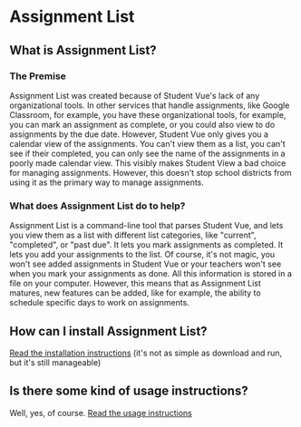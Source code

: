 # Assignment List

## What is Assignment List?

### The Premise

Assignment List was created because of Student Vue's lack of any organizational tools. In other services that handle assignments, like Google Classroom, for example, you have these organizational tools, for example, you can mark an assignment as complete, or you could also view to do assignments by the due date. However, Student Vue only gives you a calendar view of the assignments. You can't view them as a list, you can't see if their completed, you can only see the name of the assignments in a poorly made calendar view. This visibly makes Student View a bad choice for managing assignments. However, this doesn't stop school districts from using it as the primary way to manage assignments.

### What does Assignment List do to help?
Assignment List is a command-line tool that parses Student Vue, and lets you view them as a list with different list categories, like "current", "completed", or "past due". It lets you mark assignments as completed. It lets you add your assignments to the list. Of course, it's not magic, you won't see added assignments in Student Vue or your teachers won't see when you mark your assignments as done. All this information is stored in a file on your computer. However, this means that as Assignment List matures, new features can be added, like for example, the ability to schedule specific days to work on assignments.

## How can I install Assignment List?
[Read the installation instructions](installation.md) (it's not as simple as download and run, but it's still manageable)

## Is there some kind of usage instructions?
Well, yes, of course. [Read the usage instructions](usage.html)
